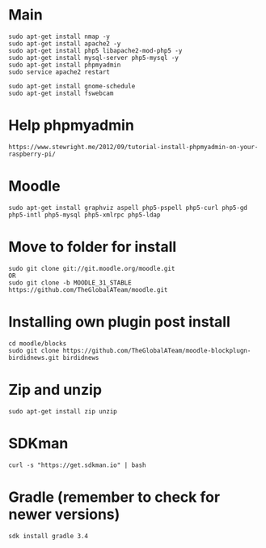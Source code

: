 # Main
```
sudo apt-get install nmap -y
sudo apt-get install apache2 -y
sudo apt-get install php5 libapache2-mod-php5 -y
sudo apt-get install mysql-server php5-mysql -y
sudo apt-get install phpmyadmin
sudo service apache2 restart

sudo apt-get install gnome-schedule
sudo apt-get install fswebcam

```

# Help phpmyadmin
```
https://www.stewright.me/2012/09/tutorial-install-phpmyadmin-on-your-raspberry-pi/
```

# Moodle
```
sudo apt-get install graphviz aspell php5-pspell php5-curl php5-gd php5-intl php5-mysql php5-xmlrpc php5-ldap
```

# Move to folder for install
```
sudo git clone git://git.moodle.org/moodle.git
OR
sudo git clone -b MOODLE_31_STABLE https://github.com/TheGlobalATeam/moodle.git
```

# Installing own plugin post install
```
cd moodle/blocks
sudo git clone https://github.com/TheGlobalATeam/moodle-blockplugn-birdidnews.git birdidnews
```

# Zip and unzip
```
sudo apt-get install zip unzip
```

# SDKman
```
curl -s "https://get.sdkman.io" | bash
```

# Gradle (remember to check for newer versions)
```
sdk install gradle 3.4
```
